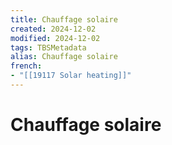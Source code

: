 ```yaml
---
title: Chauffage solaire
created: 2024-12-02
modified: 2024-12-02
tags: TBSMetadata
alias: Chauffage solaire
french:
- "[[19117 Solar heating]]"
---
```

# Chauffage solaire

